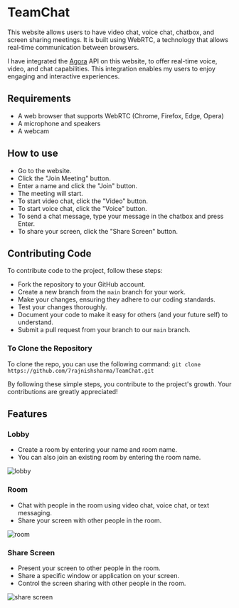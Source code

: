 # TeamChat

This website allows users to have video chat, voice chat, chatbox, and screen sharing meetings. It is built using WebRTC, a technology that allows real-time communication between browsers.

I have integrated the [Agora](https://www.agora.io/en/) API on this website, to offer real-time voice, video, and chat capabilities. This integration enables my users to enjoy engaging and interactive experiences.


## Requirements

 - A web browser that supports WebRTC (Chrome, Firefox, Edge, Opera)
 - A microphone and speakers
 - A webcam
 

## How to use

- Go to the website.
- Click the "Join Meeting" button.
- Enter a name and click the "Join" button.
- The meeting will start.
- To start video chat, click the "Video" button.
- To start voice chat, click the "Voice" button.
- To send a chat message, type your message in the chatbox and press Enter.
- To share your screen, click the "Share Screen" button.


## Contributing Code

To contribute code to the project, follow these steps:

-  Fork the repository to your GitHub account.
-  Create a new branch from the `main` branch for your work.
- Make your changes, ensuring they adhere to our coding standards.
- Test your changes thoroughly.
-  Document your code to make it easy for others (and your future self) to understand.
-  Submit a pull request from your branch to our `main` branch.


### To Clone the Repository

To clone the repo, you can use the following command:
`git clone https://github.com/7rajnishsharma/TeamChat.git`

By following these simple steps, you contribute to the project's growth. Your contributions are greatly appreciated!


## Features 

### Lobby
- Create a room by entering your name and room name.
- You can also join an existing room by entering the room name.
  
![lobby](https://github.com/7rajnishsharma/TeamChat/assets/111423953/9a13ebd0-5c45-44da-b3e1-a38b11662613)

### Room
- Chat with people in the room using video chat, voice chat, or text messaging.
- Share your screen with other people in the room.
  
![room](https://github.com/7rajnishsharma/TeamChat/assets/111423953/8e45e3be-f678-432a-bf04-ad90a80aed46)

### Share Screen
- Present your screen to other people in the room.
- Share a specific window or application on your screen.
- Control the screen sharing with other people in the room.
  
![share screen](https://github.com/7rajnishsharma/TeamChat/assets/111423953/0a4120e2-4117-41af-a8f3-cca14cd6cd88)
